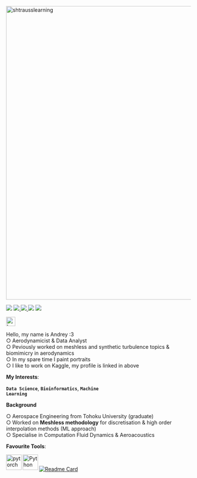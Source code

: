 <img align="center" width="800px" src="https://i.imgur.com/92lsng4.jpg" alt="shtrausslearning"/>


![](https://img.shields.io/badge/Kaggle-Grandmaster-FAE01C) <a href='https://www.kaggle.com/shtrausslearning/'> ![](https://img.shields.io/github/followers/shtrausslearning?style=social) ![](https://img.shields.io/github/stars/shtrausslearning?style=social) <a href="https://t.me/mldsai_info"><img src="https://img.shields.io/static/v1?&message=Telegram&color=3776AB&logo=Telegram&logoColor=FFFFFF&label=" /></a> [![](https://visitcount.itsvg.in/api?id=shtrausslearning&label=Profile%20Views&color=6&icon=2&pretty=true)](https://visitcount.itsvg.in)

<a href='https://www.kaggle.com/shtrausslearning/'><img alt="kaggle" src="https://raw.githubusercontent.com/rahul-jha98/rahul-jha98/561d474902b59c7429ec22bb73e225696c27b202/assets/kaggle.svg" height='25px'/></a>

Hello, my name is Andrey :3 <br>
○ Aerodynamicist & Data Analyst <br>
○ Peviously worked on meshless and synthetic turbulence topics & biomimicry in aerodynamics <br>
○ In my spare time I paint portraits <br>
○ I like to work on Kaggle, my profile is linked in above <br>

<b>My Interests</b>: <br>

**<code>Data Science</code>**, **<code>Bioinformatics</code>**, **<code>Machine Learning</code>**

**Background**

○ Aerospace Engineering from Tohoku University (graduate) <br>
○ Worked on **Meshless methodology** for discretisation & high order interpolation methods (ML approach)<br>
○ Specialise in Computation Fluid Dynamics & Aeroacoustics

<b>Favourite Tools</b>: <br>

<a href="https://pytorch.org/" target="_blank"> <img align="left" src="https://raw.githubusercontent.com/rahul-jha98/github_readme_icons/main/language_and_tools/square/pytorch/pytorch.svg" alt="pytorch" height="42px"/> </a> 
<a href="https://www.python.org" target="_blank"><img align="left" alt="Python" height ="42px" src="https://raw.githubusercontent.com/rahul-jha98/github_readme_icons/main/language_and_tools/square/python/python.svg"></a> <br>

[![Readme Card](https://github-readme-stats.vercel.app/api/pin/?username=shtrausslearning&repo=mllibs&theme=nord)](https://github.com/shtrausslearning/mllibs) 
